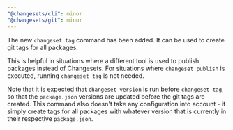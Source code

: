```yaml
---
"@changesets/cli": minor
"@changesets/git": minor
---
```


The new `changeset tag` command has been added. It can be used to create git tags for all packages.

This is helpful in situations where a different tool is used to publish packages instead of Changesets. For situations where `changeset publish` is executed, running `changeset tag` is not needed.

Note that it is expected that `changeset version` is run before `changeset tag`, so that the `package.json` versions are updated before the git tags are created. This command also doesn't take any configuration into account - it simply create tags for all packages with whatever version that is currently in their respective `package.json`.
